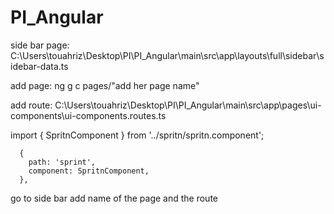 # PI_Angular

side bar page:
C:\Users\touahriz\Desktop\PI\PI_Angular\main\src\app\layouts\full\sidebar\sidebar-data.ts

add page:
ng g c pages/"add her page name"

add route:
C:\Users\touahriz\Desktop\PI\PI_Angular\main\src\app\pages\ui-components\ui-components.routes.ts

import { SpritnComponent } from '../spritn/spritn.component';

      {
        path: 'sprint',
        component: SpritnComponent,
      },
go to side bar 
add name of the page and the route
